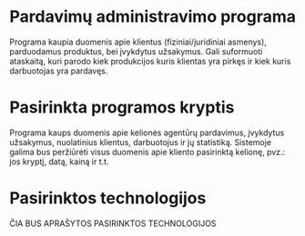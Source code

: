 # Pardavimų administravimo programa

Programa kaupia duomenis apie klientus (fiziniai/juridiniai asmenys), parduodamus produktus, bei įvykdytus užsakymus. Gali suformuoti ataskaitą, kuri parodo kiek produkcijos kuris klientas yra pirkęs ir kiek kuris darbuotojas yra pardavęs.

# Pasirinkta programos kryptis

Programa kaups duomenis apie kelionės agentūrų pardavimus, įvykdytus užsakymus, nuolatinius klientus, darbuotojus ir jų statistiką. Sistemoje galima bus peržiūrėti visus duomenis apie kliento pasirinktą kelionę, pvz.: jos kryptį, datą, kainą ir t.t.

# Pasirinktos technologijos

ČIA BUS APRAŠYTOS PASIRINKTOS TECHNOLOGIJOS
